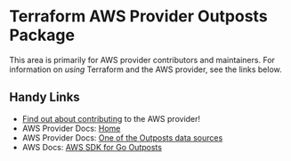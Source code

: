 # Terraform AWS Provider Outposts Package

This area is primarily for AWS provider contributors and maintainers. For information on _using_ Terraform and the AWS provider, see the links below.

## Handy Links

* [Find out about contributing](https://hashicorp.github.io/terraform-provider-aws/#contribute) to the AWS provider!
* AWS Provider Docs: [Home](https://registry.terraform.io/providers/hashicorp/aws/latest/docs)
* AWS Provider Docs: [One of the Outposts data sources](https://registry.terraform.io/providers/hashicorp/aws/latest/docs/data-sources/outposts_outpost)
* AWS Docs: [AWS SDK for Go Outposts](https://docs.aws.amazon.com/sdk-for-go/api/service/outposts/)
